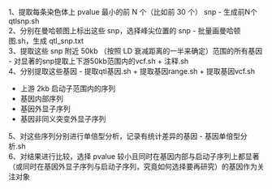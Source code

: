 1、提取每条染色体上 pvalue 最小的前 N 个（比如前 30 个） snp - 生成前N个qtlsnp.sh  
2、分别在曼哈顿图上标出这些 snp，选择峰尖位置的 snp - 批量画曼哈顿图.sh，生成 qtl_snp.txt  
3、提取这些 snp 附近 50kb （按照 LD 衰减距离的一半来确定）范围的所有基因 - 对显著的snp提取上下游50kb范围内的vcf.sh + 注释.sh  
4、分别提取这些基因 - 提取qtl基因.sh + 提取基因range.sh + 提取基因vcf.sh  
  * 上游 2kb 启动子范围内的序列
  * 基因内部序列
  * 基因外显子序列
  * 基因非同义突变外显子序列  
  
5、对这些序列分别进行单倍型分析，记录有统计差异的基因 - 基因单倍型分析.sh  
6、对结果进行比较，选择 pvalue 较小且同时在基因内部与启动子序列上都显著（或同时在基因外显子序列与启动子序列，究竟如何选择要再研究）的基因作为关注对象  
